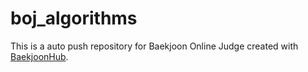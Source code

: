 # boj_algorithms
This is a auto push repository for Baekjoon Online Judge created with [BaekjoonHub](https://github.com/BaekjoonHub/BaekjoonHub).
